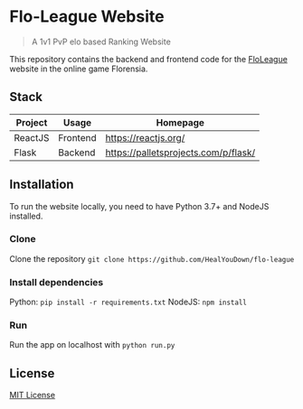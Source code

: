 # Flo-League Website
> A 1v1 PvP elo based Ranking Website

This repository contains the backend and frontend code for the [FloLeague](https://www.flo-league.com) website in the online game Florensia.

## Stack
|Project|Usage|Homepage|
|--|--|--|
|ReactJS|Frontend|https://reactjs.org/|
|Flask|Backend|https://palletsprojects.com/p/flask/|

## Installation
To run the website locally, you need to have Python 3.7+ and NodeJS installed.

### Clone
Clone the repository `git clone https://github.com/HealYouDown/flo-league`
### Install dependencies
Python: `pip install -r requirements.txt`
NodeJS: `npm install`
### Run
Run the app on localhost with `python run.py`

## License
[MIT License](https://opensource.org/licenses/MIT)
